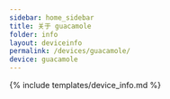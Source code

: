 ```yaml
---
sidebar: home_sidebar
title: 关于 guacamole
folder: info
layout: deviceinfo
permalink: /devices/guacamole/
device: guacamole
---
```

{% include templates/device_info.md %}
